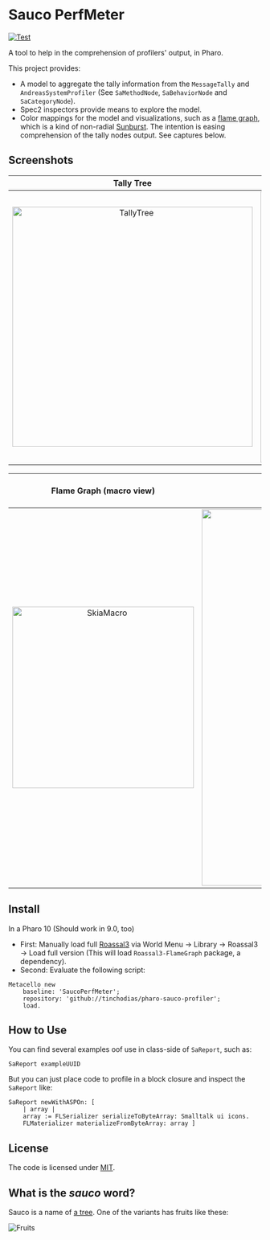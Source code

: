 # Sauco PerfMeter

[![Test](https://github.com/tinchodias/pharo-sauco-profiler/actions/workflows/test.yml/badge.svg)](https://github.com/tinchodias/pharo-sauco-profiler/actions/workflows/test.yml)

A tool to help in the comprehension of profilers' output, in Pharo. 

This project provides:
- A model to aggregate the tally information from the `MessageTally` and `AndreasSystemProfiler` (See `SaMethodNode`, `SaBehaviorNode` and `SaCategoryNode`).
- Spec2 inspectors provide means to explore the model.
- Color mappings for the model and visualizations, such as a [flame graph](https://github.com/brendangregg/FlameGraph), which is a kind of non-radial [Sunburst](https://www.data-to-viz.com/graph/sunburst.html). The intention is easing comprehension of the tally nodes output. See captures below.

## Screenshots

| Tally Tree | Behaviors (Classes, Metaclasses, Traits |
:-----------:|:---------------------------------------:|
<img width="478" alt="TallyTree" src="https://user-images.githubusercontent.com/3044265/140250604-582909e6-0b0a-49bf-9808-e7c4958bf608.png"> | <img width="539" alt="Classes" src="https://user-images.githubusercontent.com/3044265/140250800-1d169be5-463c-4564-af9d-871533324180.png">



| Flame Graph (macro view) | Flame Graph (zoomed view) | Color Mapping by category |
:-------------------------:|:-------------------------:|:--------------------------:
| <img width="361" alt="SkiaMacro" src="https://user-images.githubusercontent.com/3044265/140248163-caf41ef3-80e2-434b-8dfd-823ec3dd17b5.png"> | <img width="749" alt="CairoDetail" src="https://user-images.githubusercontent.com/3044265/140248169-e4146666-d052-4617-a2e5-8af14929fc47.png"> | <img width="108" alt="Legend" src="https://user-images.githubusercontent.com/3044265/140248298-24c7dba1-92c7-4e84-b192-f1f84faefdec.png">  |


## Install

In a Pharo 10 (Should work in 9.0, too)
* First: Manually load full [Roassal3](https://github.com/ObjectProfile/Roassal3) via World Menu -> Library -> Roassal3 -> Load full version (This will load `Roassal3-FlameGraph` package, a dependency).
* Second: Evaluate the following script: 
~~~smalltalk
Metacello new
    baseline: 'SaucoPerfMeter';
    repository: 'github://tinchodias/pharo-sauco-profiler';
    load.
~~~

## How to Use

You can find several examples oof use in class-side of `SaReport`, such as:
```Smalltalk
SaReport exampleUUID
```

But you can just place code to profile in a block closure and inspect the `SaReport` like:
```Smalltalk
SaReport newWithASPOn: [ 
	| array |
	array := FLSerializer serializeToByteArray: Smalltalk ui icons. 
	FLMaterializer materializeFromByteArray: array ]
```

## License

The code is licensed under [MIT](LICENSE).

## What is the *sauco* word? 

Sauco is a name of [a tree](https://es.wikipedia.org/wiki/Sambucus_australis). One of the variants has fruits like these:

![Fruits](https://upload.wikimedia.org/wikipedia/commons/thumb/e/e1/Sambucus_nigra2.jpg/320px-Sambucus_nigra2.jpg)
